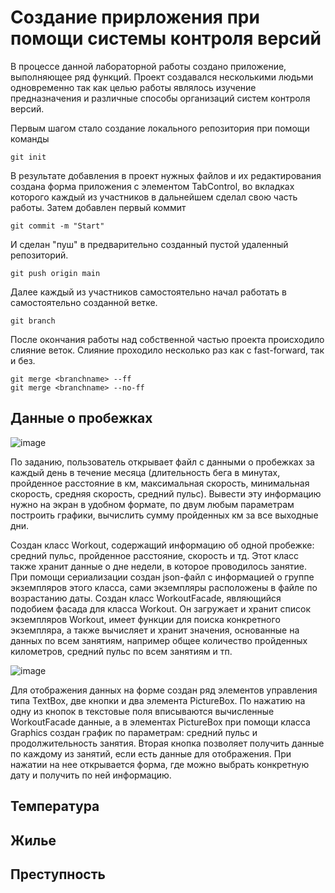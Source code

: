 # Создание прирложения при помощи системы контроля версий

В процессе данной лабораторной работы создано приложение, выполняющее ряд функций.
Проект создавался несколькими людьми одновременно так как целью работы являлось изучение предназначения и различные способы организаций систем контроля версий.

Первым шагом стало создание локального репозитория при помощи команды
```
git init
```
В результате добавления в проект нужных файлов и их редактирования создана форма приложения с элементом TabControl, во вкладках которого каждый из участников в дальнейшем сделал свою часть работы.
Затем добавлен первый коммит
```
git commit -m "Start"
```
И сделан "пуш" в предварительно созданный пустой удаленный репозиторий.
```
git push origin main
```
Далее каждый из участников самостоятельно начал работать в самостоятельно созданной ветке.
```
git branch
```
После окончания работы над собственной частью проекта происходило слияние веток. Слияние проходило несколько раз как с fast-forward, так и без.
```
git merge <branchname> --ff
git merge <branchname> --no-ff
```
## Данные о пробежках

![image](https://github.com/underratedpoet/GitTest/assets/103249547/a20f1e40-a2d2-4a30-98ef-55591e5088aa)

По заданию, пользователь открывает файл с данными о пробежках за каждый день в течение
месяца (длительность бега в минутах, пройденное расстояние в км, максимальная скорость,
минимальная скорость, средняя скорость, средний пульс). Вывести эту информацию нужно на экран
в удобном формате, по двум любым параметрам построить графики, вычислить сумму
пройденных км за все выходные дни.

Создан класс Workout, содержащий информацию об одной пробежке: средний пульс, пройденное расстояние, скорость и тд. Этот класс также хранит данные о дне недели, в которое проводилось занятие. При помощи сериализации создан json-файл с информацией о группе экземпляров этого класса, сами экземпляры расположены в файле по возрастанию даты.
Создан класс WorkoutFacade, являющийся подобием фасада для класса Workout. Он загружает и хранит список экземпляров Workout, имеет функции для поиска конкретного экземпляра, а также вычисляет и хранит значения, основанные на данных по всем занятиям, например общее количество пройденных километров, средний пульс по всем занятиям и тп.

![image](https://github.com/underratedpoet/GitTest/assets/103249547/9f5b187f-bb10-4f7e-b2ba-c61a3de27ead)

Для отображения данных на форме создан ряд элементов управления типа TextBox, две кнопки и два элемента PictureBox. По нажатию на одну из кнопок в текстовые поля вписываются вычисленные WorkoutFacade данные, а в элементах PictureBox при помощи класса Graphics создан график по параметрам: средний пульс и продолжительность занятия.
Вторая кнопка позволяет получить данные по каждому из занятий, если есть данные для отображения. При нажатии на нее открывается форма, где можно выбрать конкретную дату и получить по ней информацию.

## Температура
## Жилье
## Преступность
